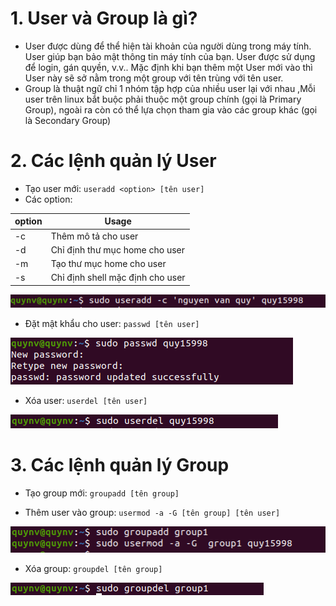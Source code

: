 # 1. User và Group là gì?

- User được dùng để thể hiện tài khoản của người dùng trong máy tính. User giúp bạn bảo mật thông tin máy tính của bạn. User được sử dụng để login, gán quyền, v.v.. Mặc định khi bạn thêm một User mới vào thì User này sẽ sở nằm trong một group với tên trùng với tên user.
- Group là thuật ngữ chỉ 1 nhóm tập hợp của nhiều user lại với nhau ,Mỗi user trên linux bắt buộc phải thuộc một group chính (gọi là Primary Group), ngoài ra còn có thể lựa chọn tham gia vào các group khác (gọi là Secondary Group)

# 2. Các lệnh quản lý User

- Tạo user mới: `useradd <option> [tên user]`
- Các option:

| option | Usage
| ------ |  ----
| -c | Thêm mô tả cho user
| -d | Chỉ định thư mục home cho user
| -m | Tạo thư mục home cho user
| -s | Chỉ định shell mặc định cho user

<img src="https://github.com/lean15998/Linux/blob/main/images/12.1.PNG">


- Đặt mật khẩu cho user: `passwd [tên user]`

<img src="https://github.com/lean15998/Linux/blob/main/images/12.2.PNG">

- Xóa user: `userdel [tên user]`

<img src="https://github.com/lean15998/Linux/blob/main/images/12.4.PNG">

# 3. Các lệnh quản lý Group

- Tạo group mới: `groupadd [tên group]`


- Thêm user vào group: `usermod -a -G [tên group] [tên user]`

<img src="https://github.com/lean15998/Linux/blob/main/images/12.3.PNG">

- Xóa group: `groupdel [tên group]`

<img src="https://github.com/lean15998/Linux/blob/main/images/12.5.PNG">


